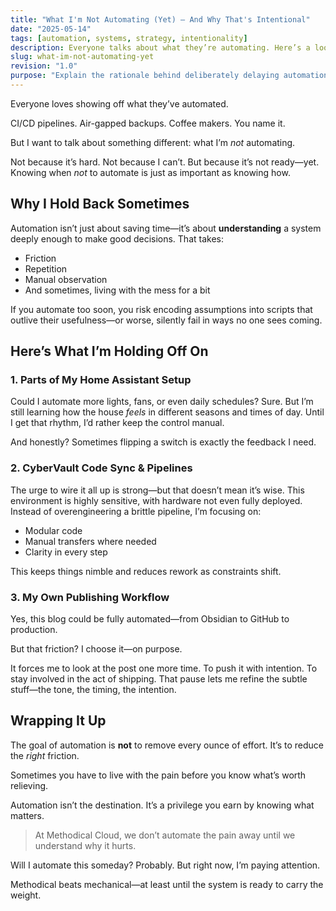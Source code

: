 ```yaml
---
title: "What I'm Not Automating (Yet) — And Why That's Intentional"
date: "2025-05-14"
tags: [automation, systems, strategy, intentionality]
description: Everyone talks about what they’re automating. Here’s a look at what I’m deliberately not automating—and why that matters more than you think.
slug: what-im-not-automating-yet
revision: "1.0"
purpose: "Explain the rationale behind deliberately delaying automation in specific contexts"
---
```



Everyone loves showing off what they’ve automated.

CI/CD pipelines. Air-gapped backups. Coffee makers. You name it.

But I want to talk about something different: what I’m _not_ automating.

Not because it’s hard. Not because I can’t. But because it’s not ready—yet.
Knowing when _not_ to automate is just as important as knowing how.

## Why I Hold Back Sometimes

Automation isn’t just about saving time—it’s about **understanding** a system deeply enough to make good decisions. That takes:

- Friction
- Repetition
- Manual observation
- And sometimes, living with the mess for a bit

If you automate too soon, you risk encoding assumptions into scripts that outlive their usefulness—or worse, silently fail in ways no one sees coming.

## Here’s What I’m Holding Off On

### 1. Parts of My Home Assistant Setup

Could I automate more lights, fans, or even daily schedules? Sure. But I’m still learning how the house _feels_ in different seasons and times of day. Until I get that rhythm, I’d rather keep the control manual.

And honestly? Sometimes flipping a switch is exactly the feedback I need.

### 2. CyberVault Code Sync & Pipelines

The urge to wire it all up is strong—but that doesn’t mean it’s wise. This environment is highly sensitive, with hardware not even fully deployed. Instead of overengineering a brittle pipeline, I’m focusing on:

- Modular code
- Manual transfers where needed
- Clarity in every step

This keeps things nimble and reduces rework as constraints shift.

### 3. My Own Publishing Workflow

Yes, this blog could be fully automated—from Obsidian to GitHub to production.

But that friction? I choose it—on purpose.

It forces me to look at the post one more time. To push it with intention. To stay involved in the act of shipping.
That pause lets me refine the subtle stuff—the tone, the timing, the intention.

## Wrapping It Up

The goal of automation is **not** to remove every ounce of effort. It’s to reduce the _right_ friction.

Sometimes you have to live with the pain before you know what’s worth relieving.

Automation isn’t the destination. It’s a privilege you earn by knowing what matters.

> At Methodical Cloud, we don’t automate the pain away until we understand why it hurts.

Will I automate this someday? Probably.
But right now, I’m paying attention.

Methodical beats mechanical—at least until the system is ready to carry the weight.
